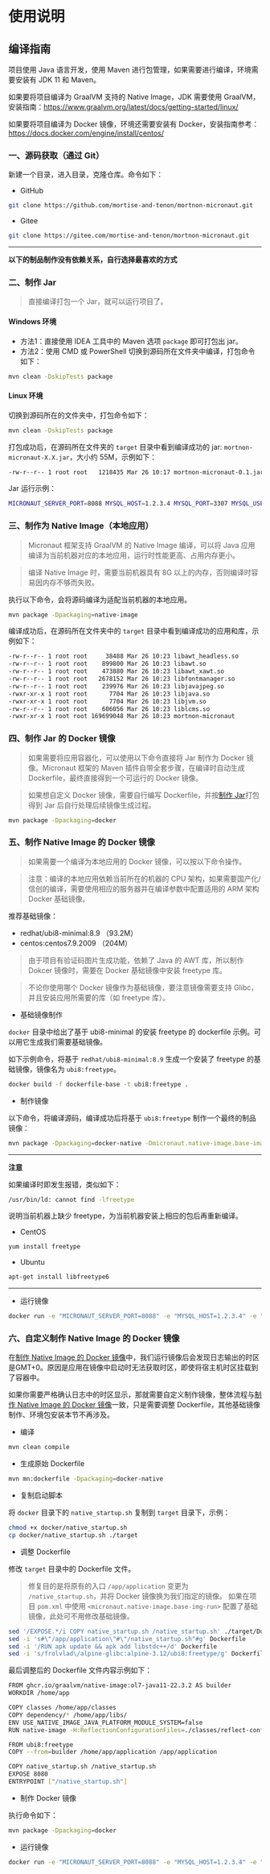 # 使用说明

## 编译指南

项目使用 Java 语言开发，使用 Maven 进行包管理，如果需要进行编译，环境需要安装有 JDK 11 和 Maven。

如果要将项目编译为 GraalVM 支持的 Native Image，JDK 需要使用 GraalVM，安装指南：https://www.graalvm.org/latest/docs/getting-started/linux/

如果要将项目编译为 Docker 镜像，环境还需要安装有 Docker，安装指南参考：https://docs.docker.com/engine/install/centos/

### 一、源码获取（通过 Git）

新建一个目录，进入目录，克隆仓库。命令如下：

- GitHub

```bash
git clone https://github.com/mortise-and-tenon/mortnon-micronaut.git
```

- Gitee

```bash
git clone https://gitee.com/mortise-and-tenon/mortnon-micronaut.git
```

---

**以下的制品制作没有依赖关系，自行选择最喜欢的方式**

### 二、制作 Jar

> 直接编译打包一个 Jar，就可以运行项目了。

#### Windows 环境

- 方法1：直接使用 IDEA 工具中的 Maven 选项 `package` 即可打包出 jar。
- 方法2：使用 CMD 或 PowerShell 切换到源码所在文件夹中编译，打包命令如下：

```bash
mvn clean -DskipTests package
```

#### Linux 环境

切换到源码所在的文件夹中，打包命令如下：

```bash
mvn clean -DskipTests package
```

打包成功后，在源码所在文件夹的 `target` 目录中看到编译成功的 jar: `mortnon-micronaut-X.X.jar`，大小约 55M，示例如下：

```bash
-rw-r--r-- 1 root root   1218435 Mar 26 10:17 mortnon-micronaut-0.1.jar
```

Jar 运行示例：

```bash
MICRONAUT_SERVER_PORT=8088 MYSQL_HOST=1.2.3.4 MYSQL_PORT=3307 MYSQL_USERNAME=root MYSQL_PASSWORD=mortnon_micronaut java -jar mortnon-micronaut-0.1.jar
```

### 三、制作为 Native Image（本地应用）

> Micronaut 框架支持 GraalVM 的 Native Image 编译，可以将 Java 应用编译为当前机器对应的本地应用，运行时性能更高、占用内存更小。

> 编译 Native Image 时，需要当前机器具有 8G 以上的内存，否则编译时容易因内存不够而失败。

执行以下命令，会将源码编译为适配当前机器的本地应用。

```bash
mvn package -Dpackaging=native-image
```

编译成功后，在源码所在文件夹中的 `target` 目录中看到编译成功的应用和库，示例如下：

```bash
-rw-r--r-- 1 root root     38488 Mar 26 10:23 libawt_headless.so
-rw-r--r-- 1 root root    899800 Mar 26 10:23 libawt.so
-rw-r--r-- 1 root root    473880 Mar 26 10:23 libawt_xawt.so
-rw-r--r-- 1 root root   2678152 Mar 26 10:23 libfontmanager.so
-rw-r--r-- 1 root root    239976 Mar 26 10:23 libjavajpeg.so
-rwxr-xr-x 1 root root      7704 Mar 26 10:23 libjava.so
-rwxr-xr-x 1 root root      7704 Mar 26 10:23 libjvm.so
-rw-r--r-- 1 root root    606056 Mar 26 10:23 liblcms.so
-rwxr-xr-x 1 root root 169699048 Mar 26 10:23 mortnon-micronaut
```

### 四、制作 Jar 的 Docker 镜像

> 如果需要将应用容器化，可以使用以下命令直接将 Jar 制作为 Docker 镜像。Micronaut 框架的 Maven 插件自带全套步骤，在编译时自动生成 Dockerfile，最终直接得到一个可运行的 Docker 镜像。

> 如果想自定义 Docker 镜像，需要自行编写 Dockerfile，并按[制作 Jar](#二制作-jar)打包得到 Jar 后自行处理后续镜像生成过程。 

```bash
mvn package -Dpackaging=docker
```

### 五、制作 Native Image 的 Docker 镜像

> 如果需要一个编译为本地应用的 Docker 镜像，可以按以下命令操作。

> 注意：编译的本地应用依赖当前所在的机器的 CPU 架构，如果需要国产化/信创的编译，需要使用相应的服务器并在编译参数中配置适用的 ARM 架构 Docker 基础镜像。

推荐基础镜像：
- redhat/ubi8-minimal:8.9 （93.2M）
- centos:centos7.9.2009 （204M）

> 由于项目有验证码图片生成功能，依赖了 Java 的 AWT 库，所以制作 Dokcer 镜像时，需要在 Docker 基础镜像中安装 freetype 库。

> 不论你使用哪个 Docker 镜像作为基础镜像，要注意镜像需要支持 Glibc，并且安装应用所需要的库（如 freetype 库）。 

- 基础镜像制作

`docker` 目录中给出了基于 ubi8-minimal 的安装 freetype 的 dockerfile 示例。可以用它生成我们需要基础镜像。

如下示例命令，将基于 `redhat/ubi8-minimal:8.9` 生成一个安装了 freetype 的基础镜像，镜像名为 `ubi8:freetype`。

```bash
docker build -f dockerfile-base -t ubi8:freetype .
```

- 制作镜像

以下命令，将编译源码，编译成功后将基于 `ubi8:freetype` 制作一个最终的制品镜像：

```bash
mvn package -Dpackaging=docker-native -Dmicronaut.native-image.base-image-run=ubi8:freetype
```
---

**注意**

如果编译时即发生报错，类似如下：

```bash
/usr/bin/ld: cannot find -lfreetype
```

说明当前机器上缺少 freetype，为当前机器安装上相应的包后再重新编译。

- CentOS

```bash
yum install freetype
```

- Ubuntu

```bash
apt-get install libfreetype6
```

---

- 运行镜像

```bash
docker run -e "MICRONAUT_SERVER_PORT=8088" -e "MYSQL_HOST=1.2.3.4" -e "MYSQL_PORT=3307" -e "MYSQL_USERNAME=root" -e "MYSQL_PASSWORD=mortnon_micronaut" -v /etc/localtime:/etc/localtime:ro -p 8088:8088 mortnon-micronaut:latest
```

### 六、自定义制作 Native Image 的 Docker 镜像

在[制作 Native Image 的 Docker 镜像](#五制作-native-image-的-docker-镜像)中，我们运行镜像后会发现日志输出的时区是GMT+0。原因是应用在镜像中启动时无法获取时区，即使将宿主机时区挂载到了容器中。

如果你需要严格确认日志中的时区显示，那就需要自定义制作镜像，整体流程与[制作 Native Image 的 Docker 镜像](#五制作-native-image-的-docker-镜像)一致，只是需要调整 Dockerfile，其他基础镜像制作、环境包安装本节不再涉及。

- 编译

```bash
mvn clean compile
```

- 生成原始 Dockerfile

```bash
mvn mn:dockerfile -Dpackaging=docker-native
```

- 复制启动脚本

将 `docker` 目录下的 `native_startup.sh` 复制到 `target` 目录下，示例：

```bash
chmod +x docker/native_startup.sh
cp docker/native_startup.sh ./target
```

- 调整 Dockerfile

修改 `target` 目录中的 Dockerfile 文件。

> 修复目的是将原有的入口 `/app/application` 变更为 `/native_startup.sh`，并将 Docker 镜像换为我们指定的镜像。
> 如果在项目 `pom.xml` 中使用 `<micronaut.native-image.base-img-run>` 配置了基础镜像，此处可不用修改基础镜像。

```bash
sed '/EXPOSE.*/i COPY native_startup.sh /native_startup.sh' ./target/Dockerfile > Dockerfile
sed -i 's#\"/app/application\"#\"/native_startup.sh"#g' Dockerfile
sed -i '/RUN apk update && apk add libstdc++/d' Dockerfile
sed -i 's/frolvlad\/alpine-glibc:alpine-3.12/ubi8:freetype/g' Dockerfile
```

最后调整后的 Dockerfile 文件内容示例如下：

```bash
FROM ghcr.io/graalvm/native-image:ol7-java11-22.3.2 AS builder
WORKDIR /home/app

COPY classes /home/app/classes
COPY dependency/* /home/app/libs/
ENV USE_NATIVE_IMAGE_JAVA_PLATFORM_MODULE_SYSTEM=false
RUN native-image -H:ReflectionConfigurationFiles=./classes/reflect-config.json -H:ResourceConfigurationFiles=./classes/resource-config.json -H:JNIConfigurationFiles=./classes/jni-config.json -H:Class=fun.mortnon.Application -H:Name=application --no-fallback -cp "/home/app/libs/*:/home/app/classes/"

FROM ubi8:freetype
COPY --from=builder /home/app/application /app/application

COPY native_startup.sh /native_startup.sh
EXPOSE 8080
ENTRYPOINT ["/native_startup.sh"]
```

- 制作 Docker 镜像

执行命令如下：

```bash
mvn package -Dpackaging=docker
```

- 运行镜像

```bash
docker run -e "MICRONAUT_SERVER_PORT=8088" -e "MYSQL_HOST=1.2.3.4" -e "MYSQL_PORT=3307" -e "MYSQL_USERNAME=root" -e "MYSQL_PASSWORD=mortnon_micronaut" -v /etc/localtime:/etc/localtime:ro -p 8088:8088 mortnon-micronaut:latest
```
